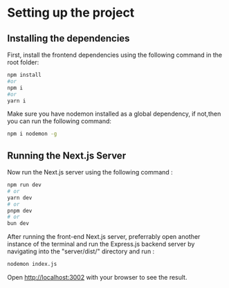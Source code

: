 # Setting up the project

## Installing the dependencies
First, install the frontend dependencies using the following command in the root folder:
```bash 
npm install 
#or
npm i
#or
yarn i
```
Make sure you have nodemon installed as a global dependency, if not,then you can run the following command:
```bash
npm i nodemon -g
```
## Running the Next.js Server
Now run the Next.js server using the following command : 
```bash
npm run dev
# or
yarn dev
# or
pnpm dev
# or
bun dev
```
After running the front-end Next.js server, preferrably open another instance of the terminal and run the Express.js backend server by navigating into the "server/dist/" directory and run : 
```bash
nodemon index.js
```

Open [http://localhost:3002](http://localhost:3002) with your browser to see the result.
